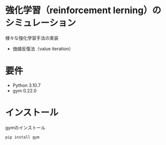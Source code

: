 # 強化学習（reinforcement lerning）のシミュレーション
様々な強化学習手法の実装
* 価値反復法（value iteration）

# 要件
* Python 3.10.7
* gym 0.22.0

# インストール
gymのインストール
```
pip install gym
```
